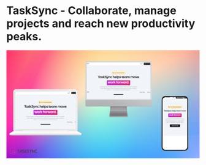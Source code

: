 <a name="readme-top"></a>

# TaskSync - Collaborate, manage projects and reach new productivity peaks.

![TaskSync - Collaborate, manage projects and reach new productivity peaks.](/.github/images/TaskSync-Preview.png "Taskify - Collaborate, manage projects and reach new productivity peaks.")